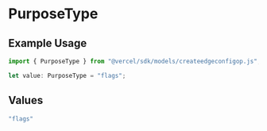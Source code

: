 # PurposeType

## Example Usage

```typescript
import { PurposeType } from "@vercel/sdk/models/createedgeconfigop.js";

let value: PurposeType = "flags";
```

## Values

```typescript
"flags"
```